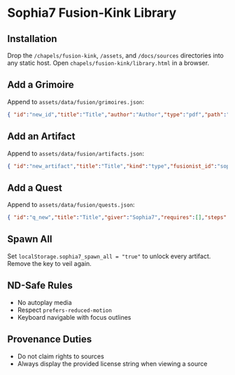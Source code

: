 # Sophia7 Fusion-Kink Library

## Installation
Drop the `/chapels/fusion-kink`, `/assets`, and `/docs/sources` directories into any static host. Open `chapels/fusion-kink/library.html` in a browser.

## Add a Grimoire
Append to `assets/data/fusion/grimoires.json`:
```json
{ "id":"new_id","title":"Title","author":"Author","type":"pdf","path":"/docs/sources/...","tags":[],"summary":"","rights":"","provenance_id":"prov_new" }
```

## Add an Artifact
Append to `assets/data/fusion/artifacts.json`:
```json
{ "id":"new_artifact","title":"Title","kind":"type","fusionist_id":"sophia7","primary_text_id":"new_id","display_hint":"hint","location":"shelf_x/drawer_y","unlocked":false,"spawn":[],"lore":"","provenance_id":"prov_new" }
```

## Add a Quest
Append to `assets/data/fusion/quests.json`:
```json
{ "id":"q_new","title":"Title","giver":"Sophia7","requires":[],"steps":[],"rewards":[] }
```

## Spawn All
Set `localStorage.sophia7_spawn_all = "true"` to unlock every artifact. Remove the key to veil again.

## ND-Safe Rules
- No autoplay media
- Respect `prefers-reduced-motion`
- Keyboard navigable with focus outlines

## Provenance Duties
- Do not claim rights to sources
- Always display the provided license string when viewing a source
